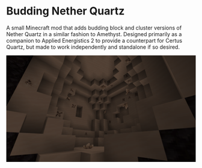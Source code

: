 # Budding Nether Quartz

A small Minecraft mod that adds budding block and cluster versions of Nether Quartz in a similar fashion to Amethyst.
Designed primarily as a companion to Applied Energistics 2 to provide a counterpart for Certus Quartz, but made to work
independently and standalone if so desired.

![Nether Quartz Geode](scr.png)
